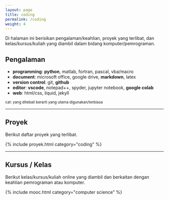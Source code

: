 ```yaml
---
layout: page
title: coding
permalink: /coding
weight: 4
---
```


Di halaman ini berisikan pengalaman/keahlian, proyek yang terlibat, dan kelas/kursus/kuliah yang diambil dalam bidang komputer/pemrograman. 

## Pengalaman

- **programming**: **python**, matlab, fortran, pascal, vba/macro
- **document**: microsoft office, google drive, **markdown**, latex
- **version control**: git, **github**
- **editor**: **vscode**, notepad++, spyder, jupyter notebook, **google colab**
- **web**: html/css, liquid, jekyll

<small> cat: yang ditebali berarti yang utama digunakan/terbiasa</small>

-----

## Proyek

Berikut daftar proyek yang terlibat.

{% include proyek.html category="coding" %}

-----

## Kursus / Kelas

Berikut kelas/kursus/kuliah online yang diambil dan berkaitan dengan keahlian pemrograman atau komputer.

{% include mooc.html category="computer science" %}

